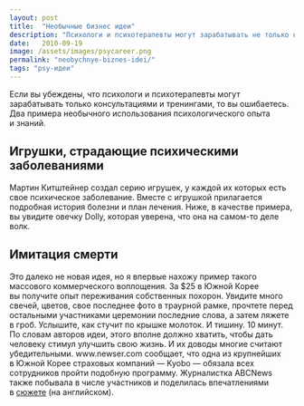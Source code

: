 ```yaml
---
layout: post
title:  "Необычные бизнес идеи"
description: "Психологи и психотерапевты могут зарабатывать не только консультациями и тренингами."
date:   2010-09-19			 
image: /assets/images/psycareer.png
permalink: "neobychnye-biznes-idei/"
tags: "psy-идеи"
---
```


<p>Если вы&nbsp;убеждены, что психологи и&nbsp;психотерапевты могут зарабатывать только консультациями и&nbsp;тренингами, то&nbsp;вы&nbsp;ошибаетесь. Два примера необычного использования психологического опыта и&nbsp;знаний.</p>
<h2>Игрушки, страдающие психическими заболеваниями</h2> 
<p>Мартин Китштейнер создал серию игрушек, у&nbsp;каждой их&nbsp;которых есть свое психическое заболевание. Вместе с&nbsp;игрушкой прилагается подробная история болезни и&nbsp;план лечения. Ниже, в&nbsp;качестве примера, вы&nbsp;увидите овечку Dolly, которая уверена, что она на&nbsp;самом-то деле волк.</p>

<amp-img width="250" height="300" layout="responsive" src="/assets/images/dolly_1.jpg" alt="Игрушки, страдающие психическими заболеваниями"></amp-img>
<amp-img width="250" height="300" layout="responsive" src="/assets/images/dolly_2.jpg" alt="Игрушка, страдающая психическим заболеванием"></amp-img>
<h2>Имитация смерти</h2> 
<p>Это далеко не&nbsp;новая идея, но&nbsp;я&nbsp;впервые нахожу пример такого массового коммерческого воплощения. За&nbsp;$25&nbsp;в Южной Корее вы&nbsp;получите опыт переживания собственных похорон. Увидите много свечей, цветов, свое последнее фото в&nbsp;траурной рамке, прочтете перед остальными участниками церемонии последние слова, а&nbsp;затем ляжете в&nbsp;гроб. Услышите, как стучит по&nbsp;крышке молоток. И&nbsp;тишину.&nbsp;10&nbsp;минут. По&nbsp;словам авторов идеи, этого вполне должно хватить, чтобы дать человеку стимул улучшить свою жизнь. И&nbsp;их&nbsp;доводы многие считают убедительными. www.newser.com сообщает, что одна из&nbsp;крупнейших в&nbsp;Южной Корее страховых компаний&nbsp;— Kyobo&nbsp;— обязала всех сотрудников пройти подобную программу. Журналистка ABCNews также побывала в&nbsp;числе участников и&nbsp;поделилась впечатлениями в&nbsp;<a href="https://www.youtube.com/watch?v=W9vFiCU5wtU">сюжете</a> (на&nbsp;английском).</p>	
<amp-img width="300" height="161" layout="responsive" src="/assets/images/abc.jpg" alt="Имитация смерти"></amp-img>
